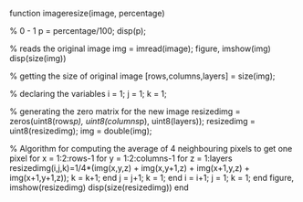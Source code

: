 function imageresize(image, percentage)

% 0 - 1
p = percentage/100;
disp(p);


% reads the original image
img = imread(image);
figure, imshow(img)
disp(size(img))


% getting the size of original image
[rows,columns,layers] = size(img);


% declaring the variables
i = 1; j = 1; k = 1;


% generating the zero matrix for the new image 
resizedimg = zeros(uint8(rows*p), uint8(columns*p), uint8(layers));
resizedimg = uint8(resizedimg);
img = double(img);


% Algorithm for computing the average of 4 neighbouring pixels to get one pixel
for x = 1:2:rows-1
    for y = 1:2:columns-1
        for z = 1:layers
            resizedimg(i,j,k)=1/4*(img(x,y,z) + img(x,y+1,z) + img(x+1,y,z) + img(x+1,y+1,z));
            k = k+1;
        end
        j = j+1;
        k = 1;
    end
    i = i+1;
    j = 1;
    k = 1;
end
figure, imshow(resizedimg)
disp(size(resizedimg))
end
